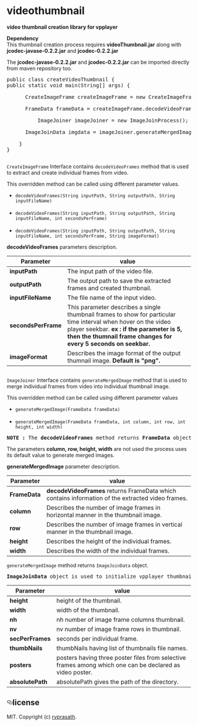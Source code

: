 # videothumbnail
<b>video thumbnail creation library for vpplayer</b>

<b>Dependency</b><br/>
This thumbnail creation process requires <b>videoThumbnail.jar</b> along with <b>jcodec-javase-0.2.2.jar</b> and <b>jcodec-0.2.2.jar</b>

The <b>jcodec-javase-0.2.2.jar</b> and <b>jcodec-0.2.2.jar</b> can be imported directly from maven repository too.


<pre>
public class createVideoThumbnail {	
public static void main(String[] args) {
  
	  CreateImageFrame createImageFrame = new CreateImageFrameProcess();
    
	  FrameData frameData = createImageFrame.decodeVideoFrames(inputPath, outputpath, filename, secondsperframe, imageformat);
    
          ImageJoiner imageJoiner = new ImageJoinProcess();
    
	  ImageJoinData imgdata = imageJoiner.generateMergedImage(frameData, column, row, height, width);
    
	}
}
</pre>
<h2></h2>

<code>CreateImageFrame</code> Interface contains <code>decodeVideoFrames</code> method that is used to extract and create individual frames from video.<br/>

This overridden method can be called using different parameter values.<br/>
<ul><li><code>decodeVideoFrames(String inputPath, String outputPath, String inputFileName)</code></li><br/>
<li><code>decodeVideoFrames(String inputPath, String outputPath, String inputFileName, int secondsPerFrame)</code></li><br/>
<li><code>decodeVideoFrames(String inputPath, String outputPath, String inputFileName, int secondsPerFrame, String imageFormat)</code></li></ul>

<b>decodeVideoFrames</b> parameters description.<br/>

<table>
<thead>
<tr>
<th>Parameter</th>
<th>value</th>
</tr>
</thead>
<tbody>
<tr>
<td><b>inputPath</b></td>
<td>The input path of the video file.</td>
</tr>
<tr>
<td><b>outputPath</b></td>
<td>The output path to save the extracted frames and created thumbnail.</td>
</tr>
<tr>
<td><b>inputFileName</b></td>
<td>The file name of the input video.</td>
</tr>
<tr>
<td><b>secondsPerFrame</b></td>
<td>This parameter describes a single thumbnail frames to show for particular time interval when hover on the video player seekbar.
<b>ex : if the parameter is 5, then the thumnail frame changes for every 5 seconds on seekbar.<b/></td>
</tr>
<tr>
<td><b>imageFormat</b></td>
<td>Describes the image format of the output thumnail image. <b>Default is "png".</b></td>
</tr>
</tbody>
</table>
<h2></h2>

<code>ImageJoiner</code> Interface contains <code>generateMergedImage</code> method that is used to merge individual frames from video into individual thumbnail image.<br/>

This overridden method can be called using different parameter values<br/>
<ul><li><code>generateMergedImage(FrameData frameData)</code></li><br/>
<li><code>generateMergedImage(FrameData frameData, int column, int row, int height, int width)</code></li></ul>

<pre><b>NOTE : </b>The <b>decodeVideoFrames</b> method returns <b>FrameData</b> object that is needed to initiate merge image process.</pre>

The parameters <b>column, row, height, width</b> are not used the process uses its default value to generate merged images.

<b>generateMergedImage</b> parameter description.<br/>

<table>
<thead>
<tr>
<th>Parameter</th>
<th>value</th>
</tr>
</thead>
<tbody>
<tr>
<td><b>FrameData</b></td>
<td><b>decodeVideoFrames</b> returns FrameData</b> which contains information of the extracted video frames.</td>
</tr>
<tr>
<td><b>column</b></td>
<td>Describes the number of image frames in horizontal manner in the thumbnail image.</td>
</tr>
<tr>
<td><b>row</b></td>
<td>Describes the number of image frames in vertical manner in the thumbnail image.</td>
</tr>
<tr>
<td><b>height</b></td>
<td>Describes the height of the individual frames.</td>
</tr>
<tr>
<td><b>width</b></td>
<td>Describes the width of the individual frames.</td>
</tr>
</tbody>
</table>

<code>generateMergedImage</code> method returns <code>ImageJoinData</code> object.<br/>
<pre><b>ImageJoinData</b> object is used to initialize vpplayer thumbnail by passing it as a parameter.</pre>

<table>
<thead>
<tr>
<th>Parameter</th>
<th>value</th>
</tr>
</thead>
<tbody>
<tr>
<td><b>height</b></td>
<td>height of the thumbnail.</td>
</tr>
<tr>
<td><b>width</b></td>
<td>width of the thumbnail.</td>
</tr>
<tr>
<td><b>nh</b></td>
<td>nh number of image frame columns thumbnail.</td>
</tr>
<tr>
<td><b>nv</b></td>
<td>nv number of image frame rows in thumbnail.</td>
</tr>
<tr>
<td><b>secPerFrames</b></td>
<td>seconds per individual frame.</td>
</tr>
<tr>
<td><b>thumbNails</b></td>
<td>thumbNails having list of thumbnails file names.</td>
</tr>
<tr>
<td><b>posters</b></td>
<td>posters having three poster files from selective frames among which one can be declared as video poster.</td>
</tr>
<tr>
<td><b>absolutePath</b></td>
<td>absolutePath gives the path of the directory.</td>
</tr>
</tbody>
</table>


<h2><a href="#license" aria-hidden="true" class="anchor" id="user-content-license"><svg aria-hidden="true" class="octicon octicon-link" height="16" version="1.1" viewBox="0 0 16 16" width="16"><path fill-rule="evenodd" d="M4 9h1v1H4c-1.5 0-3-1.69-3-3.5S2.55 3 4 3h4c1.45 0 3 1.69 3 3.5 0 1.41-.91 2.72-2 3.25V8.59c.58-.45 1-1.27 1-2.09C10 5.22 8.98 4 8 4H4c-.98 0-2 1.22-2 2.5S3 9 4 9zm9-3h-1v1h1c1 0 2 1.22 2 2.5S13.98 12 13 12H9c-.98 0-2-1.22-2-2.5 0-.83.42-1.64 1-2.09V6.25c-1.09.53-2 1.84-2 3.25C6 11.31 7.55 13 9 13h4c1.45 0 3-1.69 3-3.5S14.5 6 13 6z"></path></svg></a>license</h2>
<p>MIT. Copyright (c) <a href="https://github.com/rvprasath/" rel="nofollow">rvprasath</a>.</p>
